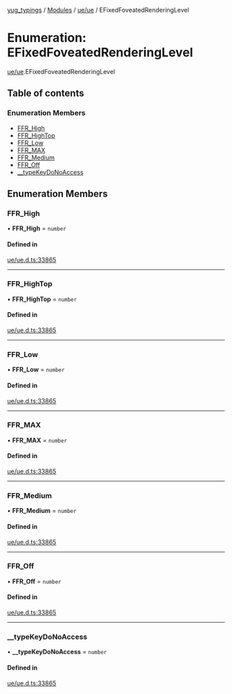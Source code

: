 [yug_typings](../README.md) / [Modules](../modules.md) / [ue/ue](../modules/ue_ue.md) / EFixedFoveatedRenderingLevel

# Enumeration: EFixedFoveatedRenderingLevel

[ue/ue](../modules/ue_ue.md).EFixedFoveatedRenderingLevel

## Table of contents

### Enumeration Members

- [FFR\_High](ue_ue.EFixedFoveatedRenderingLevel.md#ffr_high)
- [FFR\_HighTop](ue_ue.EFixedFoveatedRenderingLevel.md#ffr_hightop)
- [FFR\_Low](ue_ue.EFixedFoveatedRenderingLevel.md#ffr_low)
- [FFR\_MAX](ue_ue.EFixedFoveatedRenderingLevel.md#ffr_max)
- [FFR\_Medium](ue_ue.EFixedFoveatedRenderingLevel.md#ffr_medium)
- [FFR\_Off](ue_ue.EFixedFoveatedRenderingLevel.md#ffr_off)
- [\_\_typeKeyDoNoAccess](ue_ue.EFixedFoveatedRenderingLevel.md#__typekeydonoaccess)

## Enumeration Members

### FFR\_High

• **FFR\_High** = `number`

#### Defined in

[ue/ue.d.ts:33865](https://github.com/YugMetaverse/yug_typings/blob/b7d9b19/ue/ue.d.ts#L33865)

___

### FFR\_HighTop

• **FFR\_HighTop** = `number`

#### Defined in

[ue/ue.d.ts:33865](https://github.com/YugMetaverse/yug_typings/blob/b7d9b19/ue/ue.d.ts#L33865)

___

### FFR\_Low

• **FFR\_Low** = `number`

#### Defined in

[ue/ue.d.ts:33865](https://github.com/YugMetaverse/yug_typings/blob/b7d9b19/ue/ue.d.ts#L33865)

___

### FFR\_MAX

• **FFR\_MAX** = `number`

#### Defined in

[ue/ue.d.ts:33865](https://github.com/YugMetaverse/yug_typings/blob/b7d9b19/ue/ue.d.ts#L33865)

___

### FFR\_Medium

• **FFR\_Medium** = `number`

#### Defined in

[ue/ue.d.ts:33865](https://github.com/YugMetaverse/yug_typings/blob/b7d9b19/ue/ue.d.ts#L33865)

___

### FFR\_Off

• **FFR\_Off** = `number`

#### Defined in

[ue/ue.d.ts:33865](https://github.com/YugMetaverse/yug_typings/blob/b7d9b19/ue/ue.d.ts#L33865)

___

### \_\_typeKeyDoNoAccess

• **\_\_typeKeyDoNoAccess** = `number`

#### Defined in

[ue/ue.d.ts:33865](https://github.com/YugMetaverse/yug_typings/blob/b7d9b19/ue/ue.d.ts#L33865)
